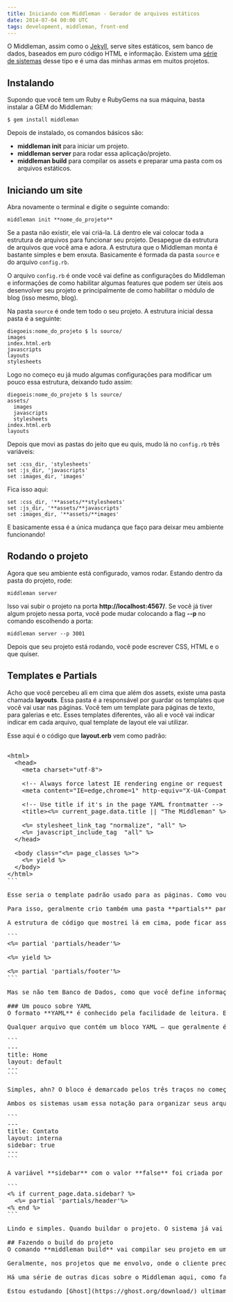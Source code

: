 ```yaml
---
title: Iniciando com Middleman - Gerador de arquivos estáticos
date: 2014-07-04 00:00 UTC
tags: development, middleman, front-end
---
```


O Middleman, assim como o [Jekyll](http://tableless.com.br/jekyll-servindo-sites-estaticos/), serve sites estáticos, sem banco de dados, baseados em puro código HTML e informação. Existem uma [série de sistemas](https://www.staticgen.com) desse tipo e é uma das minhas armas em muitos projetos.

## Instalando
Supondo que você tem um Ruby e RubyGems na sua máquina, basta instalar  a GEM do Middleman:

```
$ gem install middleman
```

Depois de instalado, os comandos básicos são:

* **middleman init** para iniciar um projeto.
* **middleman server** para rodar essa aplicação/projeto.
* **middleman build** para compilar os assets e preparar uma pasta com os arquivos estáticos.

## Iniciando um site
Abra novamente o terminal e digite o seguinte comando:

```
middleman init **nome_do_projeto**
```

Se a pasta não existir, ele vai criá-la. Lá dentro ele vai colocar toda a estrutura de arquivos para funcionar seu projeto. Desapegue da estrutura de arquivos que você ama e adora. A estrutura que o Middleman monta é bastante simples e bem enxuta. Basicamente é formada da pasta <code>source</code> e do arquivo <code>config.rb</code>.

O arquivo <code>config.rb</code> é onde você vai define as configurações do Middleman e informações de como habilitar algumas features que podem ser úteis aos desenvolver seu projeto e principalmente de como habilitar o módulo de blog (isso mesmo, blog).

Na pasta <code>source</code> é onde tem todo o seu projeto. A estrutura inicial dessa pasta é a seguinte: 

```
diegoeis:nome_do_projeto $ ls source/
images
index.html.erb
javascripts
layouts
stylesheets
```

Logo no começo eu já mudo algumas configurações para modificar um pouco essa estrutura, deixando tudo assim:

```
diegoeis:nome_do_projeto $ ls source/
assets/
  images
  javascripts
  stylesheets
index.html.erb
layouts
```

Depois que movi as pastas do jeito que eu quis, mudo lá no <code>config.rb</code> três variáveis:

```
set :css_dir, 'stylesheets'
set :js_dir, 'javascripts'
set :images_dir, 'images'
```

Fica isso aqui:

```
set :css_dir, '**assets/**stylesheets'
set :js_dir, '**assets/**javascripts'
set :images_dir, '**assets/**images'
```

E basicamente essa é a única mudança que faço para deixar meu ambiente funcionando!

## Rodando o projeto
Agora que seu ambiente está configurado, vamos rodar. Estando dentro da pasta do projeto, rode:

```
middleman server
```

Isso vai subir o projeto na porta **http://localhost:4567/**.
Se você já tiver algum projeto nessa porta, você pode mudar colocando a flag **--p** no comando escolhendo a porta:

```
middleman server --p 3001
```

Depois que seu projeto está rodando, você pode escrever CSS, HTML e o que quiser.

## Templates e Partials
Acho que você percebeu ali em cima que além dos assets, existe uma pasta chamada **layouts**. Essa pasta é a responsável por guardar os templates que você vai usar nas páginas. Você tem um template para páginas de texto, para galerias e etc. Esses templates diferentes, vão ali e você vai indicar indicar em cada arquivo, qual template de layout ele vai utilizar.

Esse aqui é o código que **layout.erb** vem como padrão:

<pre class="lang-html">
<!doctype html>
&lt;html&gt;
  &lt;head&gt;
    &lt;meta charset=&quot;utf-8&quot;&gt;

    &lt;!-- Always force latest IE rendering engine or request Chrome Frame --&gt;
    &lt;meta content=&quot;IE=edge,chrome=1&quot; http-equiv=&quot;X-UA-Compatible&quot;&gt;

    &lt;!-- Use title if it's in the page YAML frontmatter --&gt;
    &lt;title&gt;&lt;%= current_page.data.title || &quot;The Middleman&quot; %&gt;&lt;/title&gt;

    &lt;%= stylesheet_link_tag &quot;normalize&quot;, &quot;all&quot; %&gt;
    &lt;%= javascript_include_tag  &quot;all&quot; %&gt;
  &lt;/head&gt;

  &lt;body class=&quot;&lt;%= page_classes %&gt;&quot;&gt;
    &lt;%= yield %&gt;
  &lt;/body&gt;
&lt;/html&gt;
```

Esse seria o template padrão usado para as páginas. Como vou ter vários templates, que usarão as mesmas informações da tag HEAD e do FOOTER, eu prefiro separar essas informações em partials. Ou se você escreve PHP, em includes. Funcionam diferente, mas a ideia geral é a mesma: reutilizar blocos de código em arquivos do projeto.

Para isso, geralmente crio também uma pasta **partials** para guardar esses pedaços que serão reutilizados várias vezes no projeto. Talvez esta é a parte mais legal de usar geradores como o Middleman e o Jekyll. Como tudo é arquivo estático, facilitando minha vida, eu ainda consigo ter a facilidade de separar meus arquivos da maneira que eu quiser.

A estrutura de código que mostrei lá em cima, pode ficar assim:

```
&lt;%= partial 'partials/header'%&gt;

&lt;%= yield %&gt;

&lt;%= partial 'partials/footer'%&gt;
```

Mas se não tem Banco de Dados, como que você define informações de título, descrição da página ou qualquer outra coisa? Simples: todos os arquivos de conteúdo tem um cabeçalho em formato YAML, no início no arquivo que leva essas informações.

### Um pouco sobre YAML
O formato **YAML** é conhecido pela facilidade de leitura. Ele foi criado para estruturarmos informação de maneira que seja fácil de entender e escrever. Ou seja, ele é um formato simples para escrevermos manualmente, mas que também possamos manipular via programação. 

Qualquer arquivo que contém um bloco YAML – que geralmente é chamado de **front-matter** – será processado como um arquivo especial. O front-matter precisa ser a primeira coisa do arquivo e deve estar num formato válido de YAML. Toda página do seu site, tanto no Jekyll quanto no Middleman, precisam começar com uma estrutura assim:

```
---
title: Home
layout: default
---
```

Simples, ahn? O bloco é demarcado pelos três traços no começo e no fim. TEM que ser três traços. Nem mais, nem menos. O código YAML são as duas variáveis **layout** e **title**.

Ambos os sistemas usam essa notação para organizar seus arquivos e informações. Você pode definir variáveis em cada um dos arquivos para fazer condições nas páginas. Se em uma página, por exemplo, eu quero que a sidebar apareça, a notação YAML dela vai se algo assim:

```
---
title: Contato
layout: interna
sidebar: true
---
```

A variável **sidebar** com o valor **false** foi criada por mim. No template, usarei algo parecido com isso, no Middleman:

```
&lt;% if current_page.data.sidebar? %&gt;
  &lt;%= partial 'partials/header'%&gt;
&lt;% end %&gt;
```

Lindo e simples. Quando buildar o projeto. O sistema já vai compilar os arquivos da maneira correta, com o código sidebar, no lugar que você pediu.

## Fazendo o build do projeto
O comando **middleman build** vai compilar seu projeto em uma pasta **build**. Lá dentro terão os arquivos usados no projeto, praticamente na mesma estrutura que você deixou no projeto original, só que agora tudo estático em HTML. 

Geralmente, nos projetos que me envolvo, onde o cliente precisa apenas de arquivos estáticos, eu envio essa pasta build. Facilita muito minha vida. Se eu preciso fazer o HTML/CSS de um projeto com milhares de páginas, eu posso simplesmente usar o Middleman ou qualquer outro gerador similar, para me ajudar a separar partials/includes dos pedaços comuns de código, como HEADER, FOOTER, SIDEBAR e etc... Depois é só buildar o projeto e pronto. Ele monta as partes automaticamente para mim.

Há uma série de outras dicas sobre o Middleman aqui, como fazer um blog por exemplo, mas deixo para próxima. Por enquanto, isso aqui já consegue te ajudar bastante.

Estou estudando [Ghost](https://ghost.org/download/) ultimamente. Em um projeto de duas páginas, é muito prático usar um Middleman da vida, mas o cliente ainda quer ter a facilidade de criar páginas ou modificar o conteúdo. Certamente eu não vou instruí-lo para que ele faça isso editando arquivos no Sublime. Logo, uma interface administrativa faz bastante falta. O Ghost trabalha com arquivos estáticos e tem uma interface administrativa básica, para gerenciar o conteúdo. Tendo mais novidades, escrevo por aqui.


